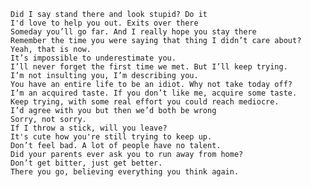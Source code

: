 	Did I say stand there and look stupid? Do it
	I'd love to help you out. Exits over there
	Someday you’ll go far. And I really hope you stay there
	Remember the time you were saying that thing I didn’t care about? Yeah, that is now.
	It’s impossible to underestimate you.
	I’ll never forget the first time we met. But I’ll keep trying.
	I’m not insulting you, I’m describing you.
	You have an entire life to be an idiot. Why not take today off?
	I’m an acquired taste. If you don’t like me, acquire some taste.
	Keep trying, with some real effort you could reach mediocre.
	I’d agree with you but then we’d both be wrong
	Sorry, not sorry.
	If I throw a stick, will you leave?
	It's cute how you're still trying to keep up.
	Don’t feel bad. A lot of people have no talent.
	Did your parents ever ask you to run away from home?
	Don’t get bitter, just get better.
	There you go, believing everything you think again.